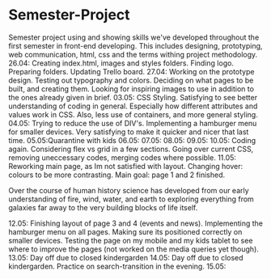 # Semester-Project

Semester project using and showing skills we've developed throughout the first semester in front-end developing. This includes designing, prototyping, web communication, html, css and the terms withing project methodology.
26.04: Creating index.html, images and styles folders. Finding logo. Preparing folders. Updating Trello board.
27.04: Working on the prototype design. Testing out typography and colors. Deciding on what pages to be built, and creating them. Looking for inspiring images to use in addition to the ones already given in brief.
03.05: CSS Styling. Satisfying to see better understanding of coding in general. Especially how different attributes and values work in CSS. Also, less use of containers, and more general styling.
04.05: Trying to reduce the use of DIV's. Implementing a hamburger menu for smaller devices. Very satisfying to make it quicker and nicer that last time.
05.05:Quarantine with kids
06.05:
07.05:
08.05:
09.05:
10.05: Coding again. Considering flex vs grid in a few sections. Going over current CSS, removing uneccessary codes, merging codes where possible.
11.05: Reworking main page, as Im not satisfied with layout. Changing hover: colours to be more contrasting. Main goal: page 1 and 2 finished.

<p>
            Over the course of human history science has developed from our
            early understanding of fire, wind, water, and earth to exploring
            everything from galaxies far away to the very building blocks of
            life itself.
          </p>
12.05: Finishing layout of page 3 and 4 (events and news). Implementing the hamburger menu on all pages. Making sure its positioned correctly on smaller devices. Testing the page on my mobile and my kids tablet to see where to improve the pages (not worked on the media queries yet though).
13.05: Day off due to closed kindergarden
14.05: Day off due to closed kindergarden. Practice on search-transition in the evening. 
15.05:
